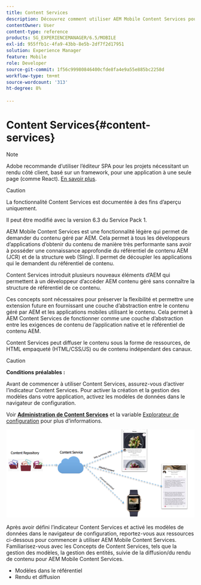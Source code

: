 ```yaml
---
title: Content Services
description: Découvrez comment utiliser AEM Mobile Content Services pour demander du contenu géré par AEM.
contentOwner: User
content-type: reference
products: SG_EXPERIENCEMANAGER/6.5/MOBILE
exl-id: 955ffb1c-4fa9-43bb-8e5b-2df7f2d17951
solution: Experience Manager
feature: Mobile
role: Developer
source-git-commit: 1f56c99980846400cfde8fa4e9a55e885bc2258d
workflow-type: tm+mt
source-wordcount: '313'
ht-degree: 8%

---
```


# Content Services{#content-services}

>[!NOTE]
>
>Adobe recommande d’utiliser l’éditeur SPA pour les projets nécessitant un rendu côté client, basé sur un framework, pour une application à une seule page (comme React). [En savoir plus](/help/sites-developing/spa-overview.md).

>[!CAUTION]
>
>La fonctionnalité Content Services est documentée à des fins d’aperçu uniquement.
>
>Il peut être modifié avec la version 6.3 du Service Pack 1.

AEM Mobile Content Services est une fonctionnalité légère qui permet de demander du contenu géré par AEM. Cela permet à tous les développeurs d’applications d’obtenir du contenu de manière très performante sans avoir à posséder une connaissance approfondie du référentiel de contenu AEM (JCR) et de la structure web (Sling). Il permet de découpler les applications qui le demandent du référentiel de contenu.

Content Services introduit plusieurs nouveaux éléments d’AEM qui permettent à un développeur d’accéder AEM contenu géré sans connaître la structure de référentiel de ce contenu.

Ces concepts sont nécessaires pour préserver la flexibilité et permettre une extension future en fournissant une couche d’abstraction entre le contenu géré par AEM et les applications mobiles utilisant le contenu. Cela permet à AEM Content Services de fonctionner comme une couche d’abstraction entre les exigences de contenu de l’application native et le référentiel de contenu AEM.

Content Services peut diffuser le contenu sous la forme de ressources, de HTML empaqueté (HTML/CSS/JS) ou de contenu indépendant des canaux.

>[!CAUTION]
>
>**Conditions préalables :**
>
>Avant de commencer à utiliser Content Services, assurez-vous d’activer l’indicateur Content Services. Pour activer la création et la gestion des modèles dans votre application, activez les modèles de données dans le navigateur de configuration.
>
>Voir **[Administration de Content Services](/help/mobile/developing-content-services.md)** et la variable [Explorateur de configuration](/help/sites-administering/configurations.md) pour plus d’informations.

![chlimage_1-143](assets/chlimage_1-143.png)

Après avoir défini l’indicateur Content Services et activé les modèles de données dans le navigateur de configuration, reportez-vous aux ressources ci-dessous pour commencer à utiliser AEM Mobile Content Services. Familiarisez-vous avec les Concepts de Content Services, tels que la gestion des modèles, la gestion des entités, suivie de la diffusion/du rendu de contenu pour AEM Mobile Content Services.

* Modèles dans le référentiel
* Rendu et diffusion
